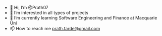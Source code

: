 - 👋 Hi, I’m @Prath07
- 👀 I’m interested in all types of projects  
- 🌱 I’m currently learning Software Engineering and Finance at Macquarie Uni 
- 📫 How to reach me prath.tarde@gmail.com

<!---
Prath07/Prath07 is a ✨ special ✨ repository because its `README.md` (this file) appears on your GitHub profile.
You can click the Preview link to take a look at your changes.
--->
